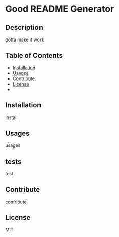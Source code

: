 # Good README Generator

  ## Description 

  gotta make it work

  ## Table of Contents

  * [Installation](#installation)
  * [Usages](#usages)
  * [Contribute](#contribute)
  * [License](#license)
  * 
  ## Installation

  install

  ## Usages

  usages

  ## tests 
  test

  ## Contribute
  contribute

  ## License
  MIT
  
  
  